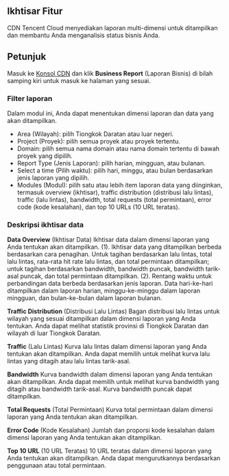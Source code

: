 ## Ikhtisar Fitur
CDN Tencent Cloud menyediakan laporan multi-dimensi untuk ditampilkan dan membantu Anda menganalisis status bisnis Anda.

## Petunjuk

Masuk ke [Konsol CDN](https://console.cloud.tencent.com/cdn) dan klik **Business Report** (Laporan Bisnis) di bilah samping kiri untuk masuk ke halaman yang sesuai.
### Filter laporan
Dalam modul ini, Anda dapat menentukan dimensi laporan dan data yang akan ditampilkan.
+ Area (Wilayah): pilih Tiongkok Daratan atau luar negeri.
+ Project (Proyek): pilih semua proyek atau proyek tertentu.
+ Domain: pilih semua nama domain atau nama domain tertentu di bawah proyek yang dipilih.
+ Report Type (Jenis Laporan): pilih harian, mingguan, atau bulanan.
+ Select a time (Pilih waktu): pilih hari, minggu, atau bulan berdasarkan jenis laporan yang dipilih.
+ Modules (Modul): pilih satu atau lebih item laporan data yang diinginkan, termasuk overview (ikhtisar), traffic distribution (distribusi lalu lintas), traffic (lalu lintas), bandwidth, total requests (total permintaan), error code (kode kesalahan), dan top 10 URLs (10 URL teratas).

### Deskripsi ikhtisar data
**Data Overview** (Ikhtisar Data)
Ikhtisar data dalam dimensi laporan yang Anda tentukan akan ditampilkan.
(1). Ikhtisar data yang ditampilkan berbeda berdasarkan cara penagihan. Untuk tagihan berdasarkan lalu lintas, total lalu lintas, rata-rata hit rate lalu lintas, dan total permintaan ditampilkan; untuk tagihan berdasarkan bandwidth, bandwidth puncak, bandwidth tarik-asal puncak, dan total permintaan ditampilkan.
(2). Rentang waktu untuk perbandingan data berbeda berdasarkan jenis laporan. Data hari-ke-hari ditampilkan dalam laporan harian, minggu-ke-minggu dalam laporan mingguan, dan bulan-ke-bulan dalam laporan bulanan.

**Traffic Distribution** (Distribusi Lalu Lintas)
Bagan distribusi lalu lintas untuk wilayah yang sesuai ditampilkan dalam dimensi laporan yang Anda tentukan.
Anda dapat melihat statistik provinsi di Tiongkok Daratan dan wilayah di luar Tiongkok Daratan.

**Traffic** (Lalu Lintas)
Kurva lalu lintas dalam dimensi laporan yang Anda tentukan akan ditampilkan. Anda dapat memilih untuk melihat kurva lalu lintas yang ditagih atau lalu lintas tarik-asal.

**Bandwidth**
Kurva bandwidth dalam dimensi laporan yang Anda tentukan akan ditampilkan. Anda dapat memilih untuk melihat kurva bandwidth yang ditagih atau bandwidth tarik-asal. Kurva bandwidth puncak dapat ditampilkan.

**Total Requests** (Total Permintaan)
Kurva total permintaan dalam dimensi laporan yang Anda tentukan akan ditampilkan.

 **Error Code** (Kode Kesalahan)
Jumlah dan proporsi kode kesalahan dalam dimensi laporan yang Anda tentukan akan ditampilkan.

**Top 10 URL** (10 URL Teratas)
10 URL teratas dalam dimensi laporan yang Anda tentukan akan ditampilkan. Anda dapat mengurutkannya berdasarkan penggunaan atau total permintaan.

   

   
